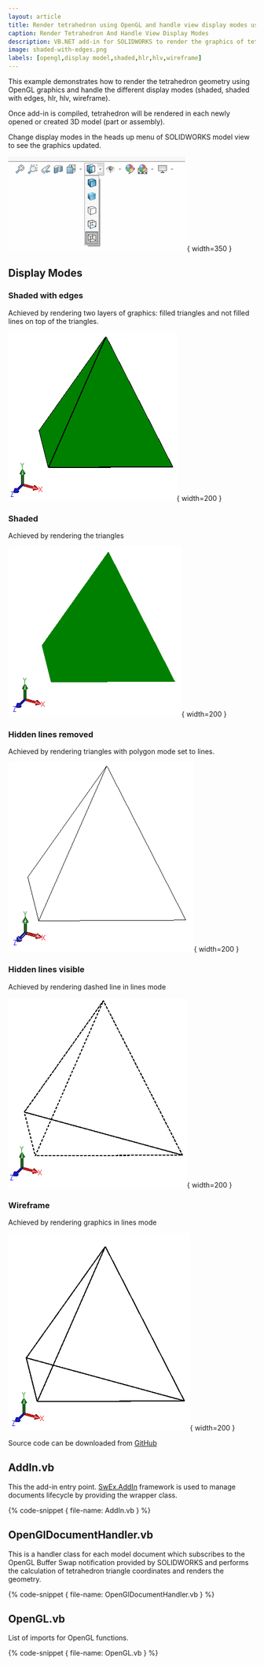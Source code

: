 ```yaml
---
layout: article
title: Render tetrahedron using OpenGL and handle view display modes using SOLIDWORKS API
caption: Render Tetrahedron And Handle View Display Modes
description: VB.NET add-in for SOLIDWORKS to render the graphics of tetrahedron in different display modes (shaded, shaded with edges, hlr, hlv, wireframe)
image: shaded-with-edges.png
labels: [opengl,display model,shaded,hlr,hlv,wireframe]
---
```

This example demonstrates how to render the tetrahedron geometry using OpenGL graphics and handle the different display modes (shaded, shaded with edges, hlr, hlv, wireframe).

Once add-in is compiled, tetrahedron will be rendered in each newly opened or created 3D model (part or assembly).

Change display modes in the heads up menu of SOLIDWORKS model view to see the graphics updated.

![Display modes in SOLIDWORKS model view](display-style.png){ width=350 }

## Display Modes

### Shaded with edges

Achieved by rendering two layers of graphics: filled triangles and not filled lines on top of the triangles.

![Shaded with edges display mode](shaded-with-edges.png){ width=200 }

### Shaded

Achieved by rendering the triangles

![Shaded](shaded.png){ width=200 }

### Hidden lines removed

Achieved by rendering triangles with polygon mode set to lines.

![Hidden lines removed display mode](hidden-lines-removed.png){ width=200 }

### Hidden lines visible

Achieved by rendering dashed line in lines mode

![Hidden lines visible display mode](hidden-lines-visible.png){ width=200 }

### Wireframe

Achieved by rendering graphics in lines mode

![Wireframe display mode](wireframe.png){ width=200 }

Source code can be downloaded from [GitHub](https://github.com/codestackdev/solidworks-api-examples/tree/master/swex/add-in/opengl/OglTetrahedron)

## AddIn.vb

This the add-in entry point. [SwEx.AddIn](/labs/solidworks/swex/add-in/) framework is used to manage documents lifecycle by providing the wrapper class.

{% code-snippet { file-name: AddIn.vb } %}

## OpenGlDocumentHandler.vb

This is a handler class for each model document which subscribes to the OpenGL Buffer Swap notification provided by SOLIDWORKS and performs the calculation of tetrahedron triangle coordinates and renders the geometry. 

{% code-snippet { file-name: OpenGlDocumentHandler.vb } %}

## OpenGL.vb

List of imports for OpenGL functions.

{% code-snippet { file-name: OpenGL.vb } %}
